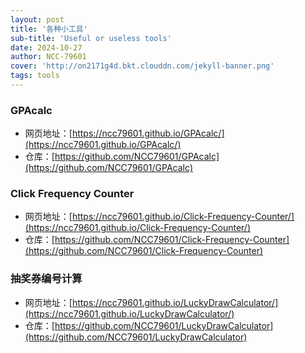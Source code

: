 ```yaml
---
layout: post
title: '各种小工具'
sub-title: 'Useful or useless tools'
date: 2024-10-27
author: NCC-79601
cover: 'http://on2171g4d.bkt.clouddn.com/jekyll-banner.png'
tags: tools
---
```


### GPAcalc
- 网页地址：[https://ncc79601.github.io/GPAcalc/](https://ncc79601.github.io/GPAcalc/)
- 仓库：[https://github.com/NCC79601/GPAcalc](https://github.com/NCC79601/GPAcalc)

### Click Frequency Counter

- 网页地址：[https://ncc79601.github.io/Click-Frequency-Counter/](https://ncc79601.github.io/Click-Frequency-Counter/)
- 仓库：[https://github.com/NCC79601/Click-Frequency-Counter](https://github.com/NCC79601/Click-Frequency-Counter)

### 抽奖券编号计算
- 网页地址：[https://ncc79601.github.io/LuckyDrawCalculator/](https://ncc79601.github.io/LuckyDrawCalculator/)
- 仓库：[https://github.com/NCC79601/LuckyDrawCalculator](https://github.com/NCC79601/LuckyDrawCalculator)